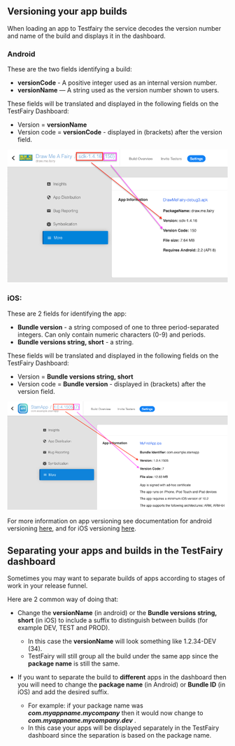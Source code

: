 ## Versioning your app builds

When loading an app to Testfairy the service decodes the version number and name of the build and displays it in the dashboard.


### Android


These are the two fields identifying a build: 

- **versionCode** - A positive integer used as an internal version number.
- **versionName** — A string used as the version number shown to users. 


These fields will be translated and displayed in the following fields on the TestFairy Dashboard:

- Version = **versionName**
- Version code = **versionCode** - displayed in (brackets) after the version field.

![](/img/app_distribution/android-version-numbering.png)


### iOS:


These are 2 fields for identifying the app:

- **Bundle version** - a string composed of one to three period-separated integers. Can only contain numeric characters (0-9) and periods.
- **Bundle versions string, short** - a string.


These fields will be translated and displayed in the following fields on the TestFairy Dashboard:

- Version = **Bundle versions string, short** 
- Version code = **Bundle version** - displayed in (brackets) after the version field.

![](/img/app_distribution/ios-version-numbering.png)

For more information on app versioning see documentation for android versioning <a href="https://developer.android.com/studio/publish/versioning#appversioning" target="_blank">here</a>, and for iOS versioning <a href="https://developer.apple.com/library/archive/technotes/tn2420/_index.html" target="_blank">here</a>.

## Separating your apps and builds in the TestFairy dashboard

Sometimes you may want to separate builds of apps according to stages of work in your release funnel.


Here are 2 common way of doing that:

- Change the **versionName** (in android) or the **Bundle versions string, short** (in iOS) to include a suffix to distinguish between builds (for example DEV, TEST and PROD). 
    - In this case the **versionName** will look something like 1.2.34-DEV (34). 
    - TestFairy will still group all the build under the same app since the **package name** is still the same.
    
    
- If you want to separate the build to **different** apps in the dashboard then you will need to change the **package name** (in Android) or **Bundle ID** (in iOS) and add the desired suffix.
    - For example: if your package name was **_com.myappname.mycompany_** then it would now change to **_com.myappname.mycompany.dev_** . 
    - In this case your apps will be displayed separately in the TestFairy dashboard since the separation is based on the package name.
